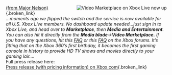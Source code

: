 </p> 

<img alt="Video Marketplace on Xbox Live now up" src="http://www.on10.net/images/blogs/VideoMarketplace.jpg" align="right" />[(from Major Nelson)](http://www.majornelson.com/archive/2006/11/22/video-marketplace-now-live.aspx){.broken_link}  
_&#8230;moments ago we flipped the switch and the service is now available for all U.S. Xbox Live members. No dashboard update needed…just sign in to Xbox Live, and head over to **Marketplace**, then **Media and Entertainment**. You can also hit it directly from the **Media blade**->**Video Marketplace.** If you have any questions, hit this_ [<u>_FAQ_</u>](http://forums.xbox.com/8324575/ShowPost.aspx) _or this_ [<u>_FAQ_</u>](http://forums.xbox.com/8324603/ShowPost.aspx) _on the Xbox forums. It’s fitting that on the Xbox 360’s first birthday, it becomes the first gaming console in history to provide HD TV shows and movies directly to your gaming lair&#8230;._  
Full press release here:  
[<u>Press release (with pricing information) on Xbox.com</u>](http://www.xbox.com/en-US/community/news/2006/1106-moviestv.htm){.broken_link}
